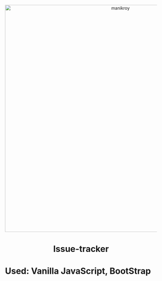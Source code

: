 <p align="center">
  <a href="https://manikroy.netlify.app/">
    <img alt="manikroy" src="https://i.ibb.co/GcNykWw/image.png" width="750px" />
  </a>
</p>
<h1 align="center">
 Issue-tracker
</h1>


# Used: Vanilla JavaScript, BootStrap
